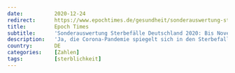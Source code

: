 ```yaml
---
date:          2020-12-24
redirect:      https://www.epochtimes.de/gesundheit/sonderauswertung-sterbefaelle-deutschland-2020-bis-november-exakt-im-schnitt-der-vorjahre-a3393926.html
title:         Epoch Times
subtitle:      'Sonderauswertung Sterbefälle Deutschland 2020: Bis November exakt im Schnitt der Vorjahre'
description:   'Ja, die Corona-Pandemie spiegelt sich in den Sterbefallzahlen in Deutschland wider, von einer (extremen) Übersterblichkeit kann jedoch nicht die Rede sein. Deutlich mehr Sterbefälle gab es in den Grippewellen 2017 und 2018, sowie bei hohen Temperaturen im Sommer. Selbst Ostern oder die Zeitumstellung im Frühjahr zeigen sich deutlicher als COVID-19.'
country:       DE
categories:    [Zahlen]
tags:          [sterblichkeit]
---
```

